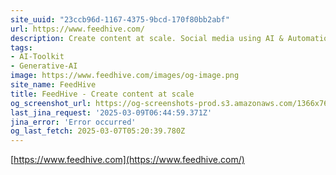 ```yaml
---
site_uuid: "23ccb96d-1167-4375-9bcd-170f80bb2abf"
url: https://www.feedhive.com/
description: Create content at scale. Social media using AI & Automation.
tags:
- AI-Toolkit
- Generative-AI
image: https://www.feedhive.com/images/og-image.png
site_name: FeedHive
title: FeedHive - Create content at scale
og_screenshot_url: https://og-screenshots-prod.s3.amazonaws.com/1366x768/80/false/bc83f7e987ef5e9072f0f1b76c3197d7254e5bb7e20d6bcf8ff9fecab3fad71e.jpeg
last_jina_request: '2025-03-09T06:44:59.371Z'
jina_error: 'Error occurred'
og_last_fetch: 2025-03-07T05:20:39.780Z
---
```


[https://www.feedhive.com](https://www.feedhive.com/)
